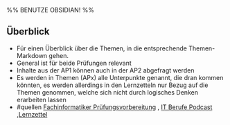 %% BENUTZE OBSIDIAN! %%
## Überblick

- Für einen Überblick über die Themen, in die entsprechende Themen-Markdown gehen.
- General ist für beide Prüfungen relevant
- Inhalte aus der AP1 können auch in der AP2 abgefragt werden
- Es werden in Themen (APx) alle Unterpunkte genannt, die dran kommen könnten, es werden allerdings in den Lernzetteln nur Bezug auf die Themen genommen, welche sich nicht durch logisches Denken erarbeiten lassen
- #quellen [Fachinformatiker Prüfungsvorbereitung](https://fachinformatikerpruefungsvorbereitung.de/) , [IT Berufe Podcast](https://it-berufe-podcast.de/neuer-pruefungskatalog-fuer-die-ap1-der-it-berufe-ab-2025-it-berufe-podcast-190/) ,[Lernzettel](https://files.hstin.io/AP1_Lernzettel.pdf)
